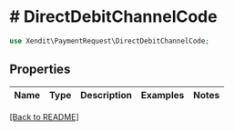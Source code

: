 # # DirectDebitChannelCode


```php
use Xendit\PaymentRequest\DirectDebitChannelCode;
```

## Properties

Name | Type | Description | Examples | Notes
------------ | ------------- | ------------- | ------------- | ------------- 

[[Back to README]](../../README.md)
